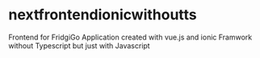 # nextfrontendionicwithoutts

Frontend for FridgiGo Application 
created with vue.js and ionic Framwork without Typescript but just with Javascript
